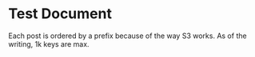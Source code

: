 # Test Document

Each post is ordered by a prefix because of the way S3 works.
As of the writing, 1k keys are max.
